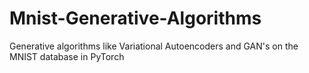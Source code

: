 # Mnist-Generative-Algorithms
Generative algorithms like Variational Autoencoders and GAN's on the MNIST database in PyTorch
